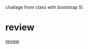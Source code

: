 challage from class with bootstrap 5\
# review
[review](https://github.com/Dhyno/exercise-product-web-design)